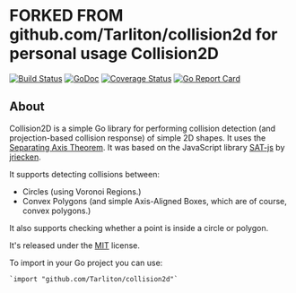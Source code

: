 FORKED FROM github.com/Tarliton/collision2d for personal usage
Collision2D
======

[![Build Status](https://travis-ci.org/Tarliton/collision2d.svg?branch=master)](https://travis-ci.org/Tarliton/collision2d)
[![GoDoc](https://godoc.org/github.com/Tarliton/collision2d?status.svg)](https://godoc.org/github.com/Tarliton/collision2d)
[![Coverage Status](https://coveralls.io/repos/github/Tarliton/collision2d/badge.svg?branch=master)](https://coveralls.io/github/Tarliton/collision2d?branch=master)
[![Go Report Card](https://goreportcard.com/badge/github.com/Tarliton/collision2d)](https://goreportcard.com/report/github.com/Tarliton/collision2d)

About
-----

Collision2D is a simple Go library for performing collision detection (and projection-based collision response) of simple 2D shapes.  It uses the [Separating Axis Theorem](http://en.wikipedia.org/wiki/Hyperplane_separation_theorem). It was based on the JavaScript library [SAT-js](https://github.com/jriecken/sat-js) by [jriecken](https://github.com/jriecken).

It supports detecting collisions between:
 - Circles (using Voronoi Regions.)
 - Convex Polygons (and simple Axis-Aligned Boxes, which are of course, convex polygons.)

It also supports checking whether a point is inside a circle or polygon.

It's released under the [MIT](http://en.wikipedia.org/wiki/MIT_License) license.

To import in your Go project you can use:

    `import "github.com/Tarliton/collision2d"`
